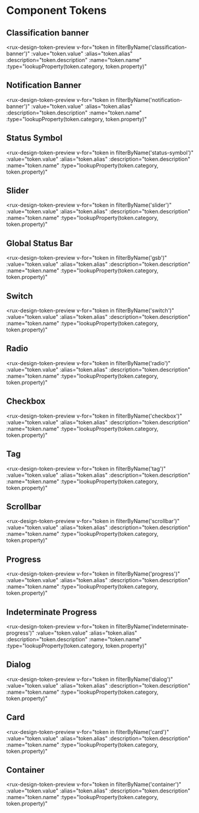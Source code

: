 <script setup>
import { computed } from 'vue'
import mode from './.vitepress/theme/darkMode'

const tokens = computed(() => {
	return mode.tokens.filter(token => token.tokenLevel === 'component')
})
 
 const filterByName = (name) => {
	return tokens.value.filter((token) => token.component === name);
 }

const lookupProperty = (category, property = null) => {
    if (category === "boxShadow") {
      return "shadow";
    }

    if (category === "borderRadius") {
      return "radius";
    }

    if (property === "fill" || property === "icon") {
      return "background";
    }

    // TODO fix in transformer
    if (property === "on-dark" || property === "on-light") {
      return "border-width";
    }

    return property;
}

// const grouped = tokens.reduce((prev, current) => {
// 	let { component } = current
// 	component = component.replace('-',' ')
// 	let values = prev[component] || (prev[component] = []);
// 	values.push(current);
// }, {})
</script>
# Component Tokens


## Classification banner


<rux-design-token-preview 
	v-for="token in filterByName('classification-banner')"
    :value="token.value"
    :alias="token.alias"
    :description="token.description"
    :name="token.name"
	:type="lookupProperty(token.category, token.property)"
></rux-design-token-preview>

## Notification Banner
<rux-design-token-preview 
	v-for="token in filterByName('notification-banner')"
    :value="token.value"
    :alias="token.alias"
    :description="token.description"
    :name="token.name"
	:type="lookupProperty(token.category, token.property)"
></rux-design-token-preview>

## Status Symbol
<rux-design-token-preview 
	v-for="token in filterByName('status-symbol')"
    :value="token.value"
    :alias="token.alias"
    :description="token.description"
    :name="token.name"
	:type="lookupProperty(token.category, token.property)"
></rux-design-token-preview>

## Slider 
<rux-design-token-preview 
	v-for="token in filterByName('slider')"
    :value="token.value"
    :alias="token.alias"
    :description="token.description"
    :name="token.name"
	:type="lookupProperty(token.category, token.property)"
></rux-design-token-preview>

## Global Status Bar
<rux-design-token-preview 
	v-for="token in filterByName('gsb')"
    :value="token.value"
    :alias="token.alias"
    :description="token.description"
    :name="token.name"
	:type="lookupProperty(token.category, token.property)"
></rux-design-token-preview>

## Switch

<rux-design-token-preview 
	v-for="token in filterByName('switch')"
    :value="token.value"
    :alias="token.alias"
    :description="token.description"
    :name="token.name"
	:type="lookupProperty(token.category, token.property)"
></rux-design-token-preview>

## Radio
<rux-design-token-preview 
	v-for="token in filterByName('radio')"
    :value="token.value"
    :alias="token.alias"
    :description="token.description"
    :name="token.name"
	:type="lookupProperty(token.category, token.property)"
></rux-design-token-preview>

## Checkbox
<rux-design-token-preview 
	v-for="token in filterByName('checkbox')"
    :value="token.value"
    :alias="token.alias"
    :description="token.description"
    :name="token.name"
	:type="lookupProperty(token.category, token.property)"
></rux-design-token-preview>

## Tag
<rux-design-token-preview 
	v-for="token in filterByName('tag')"
    :value="token.value"
    :alias="token.alias"
    :description="token.description"
    :name="token.name"
	:type="lookupProperty(token.category, token.property)"
></rux-design-token-preview>

## Scrollbar
<rux-design-token-preview 
	v-for="token in filterByName('scrollbar')"
    :value="token.value"
    :alias="token.alias"
    :description="token.description"
    :name="token.name"
	:type="lookupProperty(token.category, token.property)"
></rux-design-token-preview>

## Progress
<rux-design-token-preview 
	v-for="token in filterByName('progress')"
    :value="token.value"
    :alias="token.alias"
    :description="token.description"
    :name="token.name"
	:type="lookupProperty(token.category, token.property)"
></rux-design-token-preview>

## Indeterminate Progress
<rux-design-token-preview 
	v-for="token in filterByName('indeterminate-progress')"
    :value="token.value"
    :alias="token.alias"
    :description="token.description"
    :name="token.name"
	:type="lookupProperty(token.category, token.property)"
></rux-design-token-preview>


## Dialog
<rux-design-token-preview 
	v-for="token in filterByName('dialog')"
    :value="token.value"
    :alias="token.alias"
    :description="token.description"
    :name="token.name"
	:type="lookupProperty(token.category, token.property)"
></rux-design-token-preview>

## Card
<rux-design-token-preview 
	v-for="token in filterByName('card')"
    :value="token.value"
    :alias="token.alias"
    :description="token.description"
    :name="token.name"
	:type="lookupProperty(token.category, token.property)"
></rux-design-token-preview>


## Container
<rux-design-token-preview 
	v-for="token in filterByName('container')"
    :value="token.value"
    :alias="token.alias"
    :description="token.description"
    :name="token.name"
	:type="lookupProperty(token.category, token.property)"
></rux-design-token-preview>